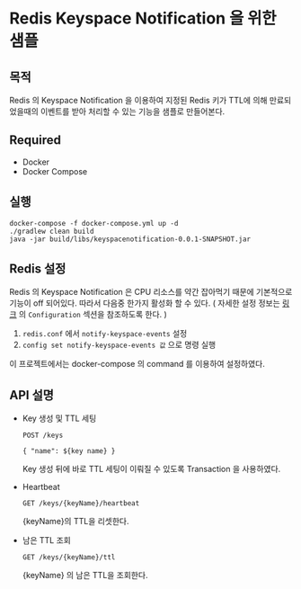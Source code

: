 # Redis Keyspace Notification 을 위한 샘플

## 목적
Redis 의 Keyspace Notification 을 이용하여 지정된 Redis 키가 TTL에 의해 만료되었을때의 이벤트를 받아 처리할 수 있는 기능을 샘플로 만들어본다.

## Required
- Docker
- Docker Compose

## 실행
```shell
docker-compose -f docker-compose.yml up -d
./gradlew clean build
java -jar build/libs/keyspacenotification-0.0.1-SNAPSHOT.jar   
```

## Redis 설정
Redis 의 Keyspace Notification 은 CPU 리소스를 약간 잡아먹기 때문에 기본적으로 기능이 off 되어있다. 따라서 다음중 한가지 활성화 할 수 있다. ( 자세한 설정 정보는 [링크](https://redis.io/topics/notifications) 의 `Configuration` 섹션을 참조하도록 한다. )
1. `redis.conf` 에서 `notify-keyspace-events` 설정
2. `config set notify-keyspace-events 값` 으로 명령 실행
    
이 프로젝트에서는 docker-compose 의 command 를 이용하여 설정하였다.

## API 설명
- Key 생성 및 TTL 세팅
    ```text
    POST /keys
  
    { "name": ${key name} }
    ```
  Key 생성 뒤에 바로 TTL 세팅이 이뤄질 수 있도록 Transaction 을 사용하였다.


- Heartbeat
    ```text
    GET /keys/{keyName}/heartbeat
    ```
  {keyName}의 TTL을 리셋한다.


- 남은 TTL 조회
    ```text
    GET /keys/{keyName}/ttl
    ```
  {keyName} 의 남은 TTL을 조회한다.
  